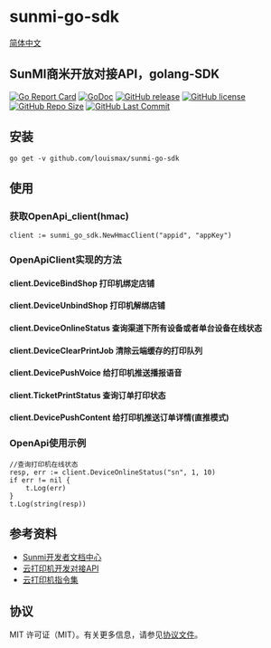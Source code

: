 # sunmi-go-sdk
[简体中文](README.md)
## SunMI商米开放对接API，golang-SDK

[![Go Report Card](https://goreportcard.com/badge/github.com/louismax/sunmi-go-sdk)](https://goreportcard.com/report/github.com/louismax/sunmi-go-sdk)
[![GoDoc](https://godoc.org/github.com/louismax/sunmi-go-sdk?status.svg)](https://godoc.org/github.com/louismax/sunmi-go-sdk)
[![GitHub release](https://img.shields.io/github/tag/louismax/sunmi-go-sdk.svg)](https://github.com/louismax/sunmi-go-sdk/releases)
[![GitHub license](https://img.shields.io/github/license/louismax/sunmi-go-sdk.svg)](https://github.com/louismax/sunmi-go-sdk/blob/master/LICENSE)
[![GitHub Repo Size](https://img.shields.io/github/repo-size/louismax/sunmi-go-sdk.svg)](https://img.shields.io/github/repo-size/louismax/sunmi-go-sdk.svg)
[![GitHub Last Commit](https://img.shields.io/github/last-commit/louismax/sunmi-go-sdk.svg)](https://img.shields.io/github/last-commit/louismax/sunmi-go-sdk.svg)

## 安装
`go get -v github.com/louismax/sunmi-go-sdk`

## 使用
### 获取OpenApi_client(hmac)
```
client := sunmi_go_sdk.NewHmacClient("appid", "appKey")
```
### OpenApiClient实现的方法

#### client.DeviceBindShop  打印机绑定店铺
#### client.DeviceUnbindShop  打印机解绑店铺
#### client.DeviceOnlineStatus  查询渠道下所有设备或者单台设备在线状态
#### client.DeviceClearPrintJob  清除云端缓存的打印队列
#### client.DevicePushVoice  给打印机推送播报语音
#### client.TicketPrintStatus  查询订单打印状态
#### client.DevicePushContent  给打印机推送订单详情(直推模式)

### OpenApi使用示例
```
//查询打印机在线状态
resp, err := client.DeviceOnlineStatus("sn", 1, 10)
if err != nil {
	t.Log(err)
}
t.Log(string(resp))
```



## 参考资料
* [Sunmi开发者文档中心](https://developer.sunmi.com/docs/zh-CN/index)
* [云打印机开发对接API](https://developer.sunmi.com/docs/zh-CN/xeghjk491/fmqeghjk513)
* [云打印机指令集](https://developer.sunmi.com/docs/zh-CN/xeghjk491/fzqeghjk513)

## 协议
MIT 许可证（MIT）。有关更多信息，请参见[协议文件](LICENSE)。
